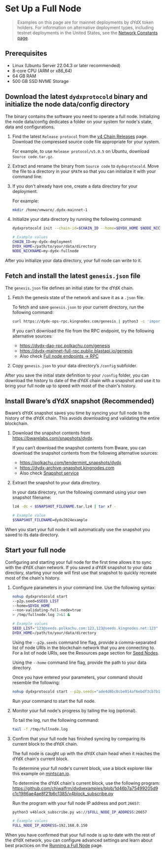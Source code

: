# Set Up a Full Node

> Examples on this page are for mainnet deployments by dYdX token holders. For information on alternative deployment types, including testnet deployments in the United States, see the [Network Constants page](../infrastructure_providers-network/network_constants.mdx).

## Prerequisites
- Linux (Ubuntu Server 22.04.3 or later recommended)
- 8-core CPU (ARM or x86_64)
- 64 GB RAM
- 500 GB SSD NVME Storage

## Download the latest `dydxprotocold` binary and initialize the node data/config directory
The binary contains the software you need to operate a full node. Initializing the node data/config dedicates a folder on your system for node's state, data and configurations.

1. Find the latest `Release protocol` from the [v4 Chain Releases](https://github.com/dydxprotocol/v4-chain/releases/) page. Download the compressed source code file appropriate for your system.
   
   For example, to use `Release protocol/v5.0.5` on Ubuntu, download `Source code.tar.gz`.

2. Extract and rename the binary from `Source code` to `dydxprotocold`.  Move the file to a directory in your `$PATH` so that you can initialize it with your command line.

3. If you don't already have one, create a data directory for your deployment. 

   For example: 
   ```bash
   mkdir /home/vmware/.dydx-mainnet-1
   ```

4. Initialize your data directory by running the following command:
   ```bash
   dydxprotocold init --chain-id=$CHAIN_ID --home=$DYDX_HOME $NODE_NICKNAME
   
   # Example values
   CHAIN_ID=my-dydx-deployment
   DYDX_HOME=/path/to/your/data/directory
   NODE_NICKNAME=my-dydx-fullnode
   ```

After you initialize your data directory, your full node can write to it.

## Fetch and install the latest `genesis.json` file
The `genesis.json` file defines an initial state for the dYdX chain.

1. Fetch the genesis state of the network and save it as a `.json` file. 
   
   To fetch and save `genesis.json` to your current directory, run the following command:
   ```bash
   curl https://dydx-ops-rpc.kingnodes.com/genesis | python3 -c 'import json,sys;print(json.dumps(json.load(sys.stdin)["result"]["genesis"], indent=2))' > genesis.json
   ```

   If you can’t download the file from the RPC endpoint, try the following alternative sources:
   - https://dydx-dao-rpc.polkachu.com/genesis
   - https://dydx-mainnet-full-rpc.public.blastapi.io/genesis
   - Also check [Full node endpoints → RPC](../infrastructure_providers-network/resources.mdx#full-node-endpoints)

2. Copy `genesis.json` to your data directory’s `/config` subfolder.

After you save the initial state definition to your `/config` folder, you can download the history to date of the dYdX chain with a snapshot and use it to bring your full node up to speed with most of the chain's history.

## Install Bware’s dYdX snapshot (Recommended)
Bware’s dYdX snapshot saves you time by syncing your full node to the history of the dYdX chain. This avoids downloading and validating the entire blockchain.

1. Download the snapshot contents from https://bwarelabs.com/snapshots/dydx. 

   If you can’t download the snapshot contents from Bware, you can download the snapshot contents from the following alternative sources:
   - https://polkachu.com/tendermint_snapshots/dydx
   - https://dydx-archive-snapshot.kingnodes.com
   - Also check [Snapshot service](/infrastructure_providers-network/resources#snapshot-service)

2. Extract the snapshot to your data directory.

   In your data directory, run the following command using your own snapshot filename:
   ```bash
   lz4 -dc < $SNAPSHOT_FILENAME.tar.lz4 | tar xf -

   # Example value
   $SNAPSHOT_FILENAME=dydx2024example
   ```

When you start your full node it will automatically use the snapshot you saved to its data directory.

## Start your full node
Configuring and starting your full node for the first time allows it to sync with the dYdX chain network. If you saved a dYdX snapshot to your data directory, starting your node will first use that snapshot to quickly recreate most of the chain's history.

1. Configure parameters in your command line. Use the following syntax:

   ```bash
   nohup dydxprotocold start
   --p2p.seed=$SEED_LIST
   --home=$DYDX_HOME
   --non-validating-full-node=true
   > /tmp/fullnode.log 2>&1 &
   
   # Example values
   SEED_LIST="123@seeds.polkachu.com:123,123@seeds.kingnodes.net:123"
   DYDX_HOME=/path/to/your/data/directory
   ```

   Using the `--p2p.seeds` command line flag, provide a comma-separated list of node URIs in the blockchain network that you are connecting to. For a list of node URIs, see the Resources page section for [Seed Nodes](../infrastructure_providers-network/resources.mdx#seed-nodes).
   
   Using the `--home` command line flag, provide the path to your data directory.

   Once you have entered your parameters, your command should resemble the following:
   ```bash
   nohup dydxprotocold start --p2p.seeds="ade4d8bc8cbe014af6ebdf3cb7b1e9ad36f412c0@seeds.polkachu.com:23856,65b740ee326c9260c30af1f044e9cda63c73f7c1@seeds.kingnodes.net:23856,f04a77b92d0d86725cdb2d6b7a7eb0eda8c27089@dydx-mainnet-seed.bwarelabs.com:36656,20e1000e88125698264454a884812746c2eb4807@seeds.lavenderfive.com:23856,c2c2fcb5e6e4755e06b83b499aff93e97282f8e8@tenderseed.ccvalidators.com:26401,4f20c3e303c9515051b6276aeb89c0b88ee79f8f@seed.dydx.cros-nest.com:26656,a9cae4047d5c34772442322b10ef5600d8e54900@dydx-mainnet-seednode.allthatnode.com:26656,802607c6db8148b0c68c8a9ec1a86fd3ba606af6@64.227.38.88:26656,4c30c8a95e26b07b249813b677caab28bf0c54eb@rpc.dydx.nodestake.top:666,ebc272824924ea1a27ea3183dd0b9ba713494f83@dydx-mainnet-seed.autostake.com:27366" --home=$DYDX_HOME --non-validating-full-node=true > /tmp/fullnode.log 2>&1 &
   ```
   
   Run your command to start the full node.

2. Monitor your full node's progress by tailing the log (optional).
   
   To tail the log, run the following command: 
   ```bash
   tail -f /tmp/fullnode.log
   ```
3. Confirm that your full node has finished syncing by comparing its current block to the dYdX chain.
   
   The full node is caught up with the dYdX chain head when it reaches the dYdX chain's current block.

   To determine your full node's current block, use a block explorer like this example on [mintscan.io](https://www.mintscan.io/dydx).

   To determine the dYdX chain's current block, use the following program: https://github.com/chiwalfrm/dydxexamples/blob/1d46b7a75499205d9c1c1986ae4ae8f21b6c1385/v4block_subscribe.py

   Run the program with your full node IP address and port `26657`:
   ```bash
   python3 v4block_subscribe.py ws://$FULL_NODE_IP_ADDRESS:26657

   # Example values
   FULL_NODE_IP_ADDRESS=192.168.0.150
   ```

When you have confirmed that your full node is up to date with the rest of the dYdX 
network, you can configure advanced settings and learn about best practices on the [Running a Full Node](../infrastructure_providers-validators/running_full_node) page.

